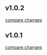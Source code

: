 


## v1.0.2

[compare changes](https://github.com/egidiusmengelberg/directus-extension-umami/compare/v1.0.1...v1.0.2)

## v1.0.1

[compare changes](https://github.com/egidiusmengelberg/directus-extension-umami/compare/v0.0.2...v1.0.1)

